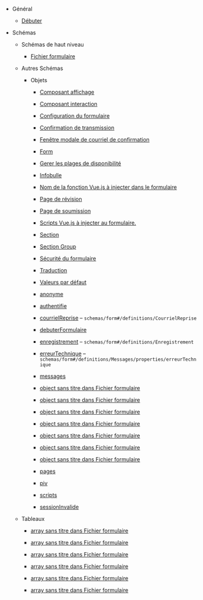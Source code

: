 - Général
  - [Débuter](/)

- Schémas
  - Schémas de haut niveau

    -   [Fichier formulaire](./Documentation/schemas/frw-form.md "Fichier config")

  - Autres Schémas

    - Objets
      
      -   [Composant affichage](./Documentation/schemas/frw-form-definitions-composant-affichage.md "Composant pour l'affichage")

      -   [Composant interaction](./Documentation/schemas/frw-form-definitions-composant-interaction.md "Composant pour l'intéraction")
      -   [Configuration du formulaire](./Documentation/schemas/frw-form-definitions-configuration-du-formulaire.md) 
      -   [Confirmation de transmission](./Documentation/schemas/frw-form-definitions-confirmation-de-transmission.md) 

      -   [Fenêtre modale de courriel de confirmation](./Documentation/schemas/frw-form-definitions-fenêtre-modale-de-courriel-de-confirmation.md)

      -   [Form](./Documentation/schemas/frw-form-definitions-form.md)
      -   [Gerer les plages de disponibilité](./Documentation/schemas/frw-form-definitions-gerer-les-plages-de-disponibilité.md) 
      -   [Infobulle](./Documentation/schemas/frw-form-definitions-infobulle.md)
      -   [Nom de la fonction Vue.js à injecter dans le formulaire](./Documentation/schemas/frw-form-definitions-nomfonction-patternproperties-nom-de-la-fonction-vuejs-à-injecter-dans-le-formulaire.md) 

      -   [Page de révision](./Documentation/schemas/frw-form-definitions-page-de-révision.md) 
      -   [Page de soumission](./Documentation/schemas/frw-form-definitions-page-de-soumission.md) 
      -   [Scripts Vue.js à injecter au formulaire.](./Documentation/schemas/frw-form-definitions-scripts-vuejs-à-injecter-au-formulaire.md)

      -   [Section](./Documentation/schemas/frw-form-definitions-section.md) 
      -   [Section Group](./Documentation/schemas/frw-form-definitions-section-group.md) 
      -   [Sécurité du formulaire](./Documentation/schemas/frw-form-definitions-sécurité-du-formulaire.md)
      -   [Traduction](./Documentation/schemas/frw-form-definitions-traduction.md "Textes multilingue (fr et en supportés seulement)") 
      -   [Valeurs par défaut](./Documentation/schemas/frw-form-definitions-valeurs-par-défaut.md) 
      -   [anonyme](./Documentation/schemas/frw-form-definitions-debuterformulaire-properties-anonyme.md "Paramètres de la page permettant de débuter un formulaire anonyme") 
      -   [authentifie](./Documentation/schemas/frw-form-definitions-debuterformulaire-properties-authentifie.md "Paramètres de la page permettant de débuter un formulaire authentifié") 

      -   [courrielReprise](./Documentation/schemas/frw-form-definitions-courrielreprise.md "Paramètres associés au courriel de reprise") – `schemas/form#/definitions/CourrielReprise`

      -   [debuterFormulaire](./Documentation/schemas/frw-form-definitions-debuterformulaire.md "Paramètres de la page permettant de débuter un formulaire") 

      -   [enregistrement](./Documentation/schemas/frw-form-definitions-enregistrement.md "Paramètres associés à l'enregistrement d'un formulaire") – `schemas/form#/definitions/Enregistrement`

      -   [erreurTechnique](./Documentation/schemas/frw-form-definitions-messages-properties-erreurtechnique.md "Paramètres du message d'erreur technique") – `schemas/form#/definitions/Messages/properties/erreurTechnique`

      -   [messages](./Documentation/schemas/frw-form-definitions-messages.md "Paramètres associés aux différents messages") 
      -   [object sans titre dans Fichier formulaire](./Documentation/schemas/frw-form-definitions-composant-affichage-properties-additionals.md) 

      -   [object sans titre dans Fichier formulaire](./Documentation/schemas/frw-form-definitions-composant-interaction-properties-additionals.md) 

      -   [object sans titre dans Fichier formulaire](./Documentation/schemas/frw-form-definitions-form-properties-templates.md) 

      -   [object sans titre dans Fichier formulaire](./Documentation/schemas/frw-form-definitions-form-properties-inputdefaultclasses.md) 

      -   [object sans titre dans Fichier formulaire](./Documentation/schemas/frw-form-definitions-form-properties-outerdefaultclasses.md) 
      -   [object sans titre dans Fichier formulaire](./Documentation/schemas/frw-form-properties-textes.md) 

      -   [object sans titre dans Fichier formulaire](./Documentation/schemas/frw-form-definitions-component.md) 

      -   [pages](./Documentation/schemas/frw-form-definitions-pages.md "Paramètres associés à différentes pages") 

      -   [piv](./Documentation/schemas/frw-form-definitions-configuration-du-formulaire-properties-piv.md "Paramètres associés au PIV") 

      -   [scripts](./Documentation/schemas/frw-form-definitions-scripts.md "(Avancé) Paramètres d'injection de javascript") 
      -   [sessionInvalide](./Documentation/schemas/frw-form-definitions-pages-properties-sessioninvalide.md "Paramètres associés à la page de session invalide") 

  - Tableaux

      -   [array sans titre dans Fichier formulaire](./Documentation/schemas/frw-form-definitions-form-properties-sectionsgroup.md) 

      -   [array sans titre dans Fichier formulaire](./Documentation/schemas/frw-form-definitions-section-group-properties-sections.md) 

      -   [array sans titre dans Fichier formulaire](./Documentation/schemas/frw-form-definitions-section-properties-components.md) 

      -   [array sans titre dans Fichier formulaire](./Documentation/schemas/frw-form-definitions-composant-affichage-properties-components.md)

      -   [array sans titre dans Fichier formulaire](./Documentation/schemas/frw-form-definitions-composant-interaction-properties-components.md) 

      -   [array sans titre dans Fichier formulaire](./Documentation/schemas/frw-form-definitions-gerer-les-plages-de-disponibilité-properties-plages.md) 
